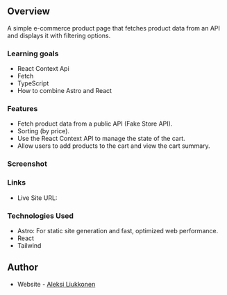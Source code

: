 ## Overview

A simple e-commerce product page that fetches product data from an API and displays it with filtering options.

### Learning goals

- React Context Api
- Fetch
- TypeScript
- How to combine Astro and React

### Features

- Fetch product data from a public API (Fake Store API).
- Sorting (by price).
- Use the React Context API to manage the state of the cart.
- Allow users to add products to the cart and view the cart summary.

### Screenshot

<!-- ![](./screenshot.png)
![](./screenshot2.png) -->

### Links

- Live Site URL:

### Technologies Used

- Astro: For static site generation and fast, optimized web performance.
- React
- Tailwind

## Author

- Website - [Aleksi Liukkonen](https://www.aleksiliukkonen.fi)
